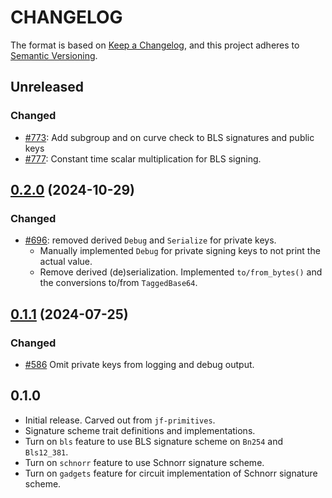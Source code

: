 # CHANGELOG

The format is based on [Keep a Changelog](https://keepachangelog.com/en/1.0.0/),
and this project adheres to [Semantic Versioning](https://semver.org/spec/v2.0.0.html).

## Unreleased

### Changed

- [#773](https://github.com/EspressoSystems/jellyfish/pull/773): Add subgroup and on curve check to BLS signatures and public keys
- [#777](https://github.com/EspressoSystems/jellyfish/pull/777): Constant time scalar multiplication for BLS signing.

## [0.2.0]((https://github.com/EspressoSystems/jellyfish/compare/jf-signatures-v0.1.1...jf-signatures-v0.2.0)) (2024-10-29)

### Changed

- [#696](https://github.com/EspressoSystems/jellyfish/pull/696): removed derived `Debug` and `Serialize` for private keys.
  - Manually implemented `Debug` for private signing keys to not print the actual value.
  - Remove derived (de)serialization. Implemented `to/from_bytes()` and the conversions to/from `TaggedBase64`.

## [0.1.1]((https://github.com/EspressoSystems/jellyfish/compare/0.4.5...jf-signatures-v0.1.1)) (2024-07-25)

### Changed

- [#586](https://github.com/EspressoSystems/jellyfish/pull/586) Omit private keys from logging and debug output.

## 0.1.0

- Initial release. Carved out from `jf-primitives`.
- Signature scheme trait definitions and implementations.
- Turn on `bls` feature to use BLS signature scheme on `Bn254` and `Bls12_381`.
- Turn on `schnorr` feature to use Schnorr signature scheme.
- Turn on `gadgets` feature for circuit implementation of Schnorr signature scheme.
